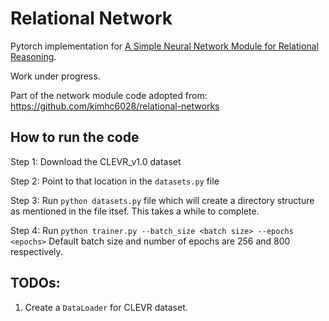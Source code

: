 # Relational Network
Pytorch implementation for [A Simple Neural Network Module for Relational Reasoning](https://arxiv.org/pdf/1706.01427.pdf).

Work under progress.

Part of the network module code adopted from:
https://github.com/kimhc6028/relational-networks

## How to run the code
Step 1: Download the CLEVR_v1.0 dataset 

Step 2: Point to that location in the `datasets.py` file

Step 3: Run `python datasets.py` file which will create a directory structure as mentioned in the file itsef. This takes a while to complete.

Step 4: Run `python trainer.py --batch_size <batch size> --epochs <epochs>`
        Default batch size and number of epochs are 256 and 800 respectively.


## TODOs:
1) Create a `DataLoader` for CLEVR dataset.

